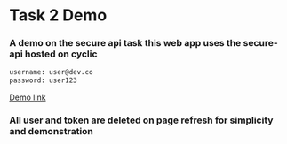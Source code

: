 # Task 2 Demo

### A demo on the secure api task this web app uses the secure-api hosted on cyclic

```sh
username: user@dev.co
password: user123
```

[Demo link](https://secure-api-demo.vercel.app/)

### All user and token are deleted on page refresh for simplicity and demonstration
